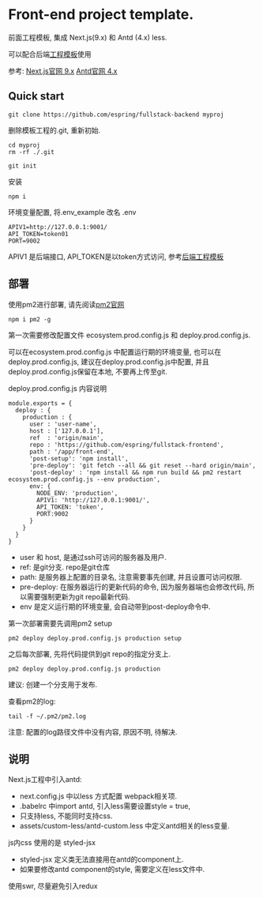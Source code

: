 # Front-end project template.

前面工程模板, 集成 Next.js(9.x) 和 Antd (4.x) less.

可以配合后端[工程模板](https://github.com/espring/fullstack-frontend)使用

参考: [Next.js官网 9.x](https://nextjs.org/docs/getting-started) [Antd官网 4.x](https://ant.design/components/overview-cn/)

## Quick start

```
git clone https://github.com/espring/fullstack-backend myproj
```

删除模板工程的.git, 重新初始.
```
cd myproj
rm -rf ./.git

git init
```

安装
```
npm i 
```

环境变量配置, 将.env_example 改名 .env
```
APIV1=http://127.0.0.1:9001/
API_TOKEN=token01
PORT=9002
```

APIV1 是后端接口, API_TOKEN是以token方式访问, 参考[后端工程模板](https://github.com/espring/fullstack-backtend)


## 部署

使用pm2进行部署, 请先阅读[pm2官网](https://pm2.keymetrics.io/docs/usage/deployment/)

```
npm i pm2 -g
```

第一次需要修改配置文件 ecosystem.prod.config.js 和 deploy.prod.config.js.

可以在ecosystem.prod.config.js 中配置运行期的环境变量, 也可以在 deploy.prod.config.js, 建议在deploy.prod.config.js中配置, 并且 deploy.prod.config.js保留在本地, 不要再上传至git.

deploy.prod.config.js 内容说明
```
module.exports = {
  deploy : {
    production : {
      user : 'user-name',
      host : ['127.0.0.1'],
      ref  : 'origin/main',
      repo : 'https://github.com/espring/fullstack-frontend',
      path : '/app/front-end',
      'post-setup': 'npm install',
      'pre-deploy': 'git fetch --all && git reset --hard origin/main',
      'post-deploy' : 'npm install && npm run build && pm2 restart ecosystem.prod.config.js --env production',
      env: {
        NODE_ENV: 'production',
        APIV1: 'http://127.0.0.1:9001/',
        API_TOKEN: 'token',
        PORT:9002
      }
    }
  }
}

```
  * user 和 host, 是通过ssh可访问的服务器及用户.
  * ref: 是git分支. repo是git仓库
  * path: 是服务器上配置的目录名, 注意需要事先创建, 并且设置可访问权限.
  * pre-deploy: 在服务器运行的更新代码的命令, 因为服务器端也会修改代码, 所以需要强制更新为git repo最新代码.
  * env 是定义运行期的环境变量,  会自动带到post-deploy命令中.

第一次部署需要先调用pm2 setup
```
pm2 deploy deploy.prod.config.js production setup
```

之后每次部署, 先将代码提供到git repo的指定分支上.
```
pm2 deploy deploy.prod.config.js production
```

建议: 创建一个分支用于发布.

查看pm2的log:
```
tail -f ~/.pm2/pm2.log
```
注意: 配置的log路径文件中没有内容, 原因不明, 待解决.

## 说明

Next.js工程中引入antd:
  * next.config.js 中以less 方式配置 webpack相关项.
  * .babelrc 中import antd, 引入less需要设置style = true, 
  * 只支持less, 不能同时支持css.
  * assets/custom-less/antd-custom.less 中定义antd相关的less变量.
  
js内css 使用的是 styled-jsx
  * styled-jsx 定义类无法直接用在antd的component上. 
  * 如果要修改antd component的style, 需要定义在less文件中.
  
使用swr, 尽量避免引入redux
  




